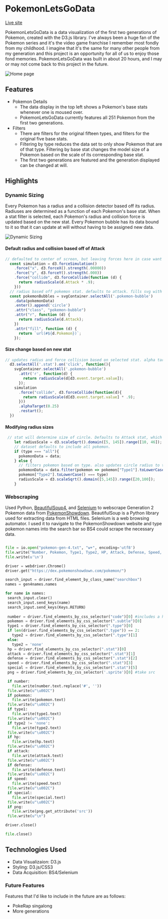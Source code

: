 
# PokemonLetsGoData
[Live site](https://marshallycheng.github.io/PokemonLetsGoData/)

PokemonLetsGoData is a data visualization of the first two generations of Pokemon, created with the D3.js library. I've always been a huge fan of the Pokemon series and it's the video game franchise I remember most fondly from my childhood. I imagine that it's the same for many other people from my generation and this project is an opportunity for all of us to enjoy those fond memories. PokemonLetsGoData was built in about 20 hours, and I may or may not come back to this project in the future. 

![Home page](https://i.imgur.com/vYQGs0T.png)

## Features

* Pokemon Details
  * The data display in the top left shows a Pokemon's base stats whenever one is moused over. 
  * PokemonLetsGoData currently features all 251 Pokemon from the first two generations.
* Filters
  * There are filters for the original fifteen types, and filters for the original five base stats.
  * Filtering by type reduces the data set to only show Pokemon that are of that type. Filtering by base stat changes the model size of a Pokemon based on the scale of its corresponding base stat.
  * The first two generations are featured and the generation displayed can be changed at will.
  
## Highlights

### Dynamic Sizing

Every Pokemon has a radius and a collision detector based off its radius. Radiuses are determined as a function of each Pokemon's base stat. When a stat filter is selected, each Pokemon's radius and collision force is updated based on the new stat. Every Pokemon bubble has its data bound to it so that it can update at will without having to be assigned new data.

![Dynamic Sizing](https://i.imgur.com/75xFsts.gif)

#### Default radius and collision based off of Attack
```javascript
// defaulted to center of screen, but leaving forces here in case want to change later. collision is based off of bubble radius
  const simulation = d3.forceSimulation()
    .force("x", d3.forceX().strength(.00000))
    .force("y", d3.forceY().strength(.000))
    .force("collide", d3.forceCollide(function (d) {
      return radiusScale(d.Attack * .9);
    }))
  // radius based off pokemon stat. defaults to attack. fills svg with appropriate pokemon image
  const pokemonBubbles = svgContainer.selectAll('.pokemon-bubble')
    .data(pokemonData)
    .enter().append('circle')
    .attr("class", "pokemon-bubble")
    .attr("r", function (d) {
      return radiusScale(d.Attack);
    })
    .attr("fill", function (d) {
      return `url(#${d.Pokemon})`;
    });
```
#### Size change based on new stat
```javascript
// updates radius and force collision based on selected stat. alpha target and restart allows it to move again
  d3.selectAll('.stat').on('click', function(){
    svgContainer.selectAll('.pokemon-bubble')
      .attr('r', function(d) {
        return radiusScale(d[d3.event.target.value]);
      });
    simulation
      .force("collide", d3.forceCollide(function(d){
        return radiusScale(d[d3.event.target.value] * .9);
      }))
      .alphaTarget(0.25)
      .restart();
  })
```

#### Modifying radius sizes 
```javascript
 // stat will determine size of circle. Defaults to Attack stat, which ranges from 5 to about 140.
    let radiusScale = d3.scaleSqrt().domain([5, 145]).range([10, 46]);
    // dataset defaults to include all pokemon.
    if (type === "all"){
      pokemonData = data;
    } else {
      // filters pokemon based on type. also updates circle radius to take up more of the available space
      pokemonData = data.filter(pokemon => pokemon["Type1"].toLowerCase() === type || 
      pokemon["Type2"].toLowerCase() === type)
      radiusScale = d3.scaleSqrt().domain([5,145]).range([20,100]);
    }
 ```
 
 ### Webscraping
 
 Used Python, [BeautifulSoup4](https://www.crummy.com/software/BeautifulSoup/bs4/doc/), and [Selenium](http://selenium-python.readthedocs.io/) to webscrape Generation 2 Pokemon data from [PokemonShowdown](https://pokemonshowdown.com/). BeautifulSoup is a Python library used for extracting data from HTML files. Selenium is a web browsing automator. I used it to navigate to the PokemonShowdown website and type pokemon names into the search bar so BS4 could scrape the necessary data.
 ```python

file = io.open("pokemon-gen-4.txt", "w+", encoding='utf8')
file.write("Number, Pokemon, Type1, Type2, HP, Attack, Defense, Speed, Special, PNG".decode('utf8'))
file.write(u'\n')

driver = webdriver.Chrome()
driver.get("https://dex.pokemonshowdown.com/pokemon/")

search_input = driver.find_element_by_class_name("searchbox")
names = gen4names.names

for name in names:
  search_input.clear()
  search_input.send_keys(name)
  search_input.send_keys(Keys.RETURN)
  
  number = driver.find_elements_by_css_selector("code")[0] #includes a hashtag, remove it 
  pokemon = driver.find_elements_by_css_selector(".subtle")[0]
  type1 = driver.find_elements_by_css_selector(".type")[0]
  if len(driver.find_elements_by_css_selector(".type")) == 2:
    type2 = driver.find_elements_by_css_selector(".type")[1]
  else:
    type2 = 'none'
  hp = driver.find_elements_by_css_selector(".stat")[0]
  attack = driver.find_elements_by_css_selector(".stat")[1]
  defense = driver.find_elements_by_css_selector(".stat")[2]
  speed = driver.find_elements_by_css_selector(".stat")[3]
  special = driver.find_elements_by_css_selector(".stat")[5]
  png = driver.find_elements_by_css_selector('.sprite')[0] #take src

  if number:
    file.write(number.text.replace('#', ''))
  file.write(u"\u002C")
  if pokemon:
    file.write(pokemon.text)
  file.write(u"\u002C")
  if type1:
    file.write(type1.text)
  file.write(u"\u002C")
  if type2 != 'none':
    file.write(type2.text)
  file.write(u"\u002C")
  if hp:
    file.write(hp.text)
  file.write(u"\u002C")
  if attack:
    file.write(attack.text)
  file.write(u"\u002C")
  if defense:
    file.write(defense.text)
  file.write(u"\u002C")
  if speed:
    file.write(speed.text)
  file.write(u"\u002C")
  if special:
    file.write(special.text)
  file.write(u"\u002C")
  if png:
    file.write(png.get_attribute('src'))
  file.write(u"\n")

driver.close()

file.close()

 ```
 
 ## Technologies Used
 
 * Data Visualizaion: D3.js
 * Styling: D3.js/CSS3
 * Data Acquisition: BS4/Selenium
 
 ### Future Features
 
 Features that I'd like to include in the future are as follows:
 * PokeRap singalong
 * More generations
 
